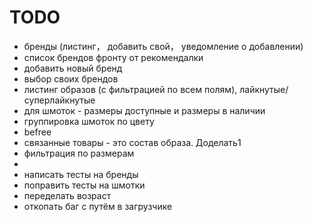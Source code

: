 # TODO
- бренды (листинг， добавить свой， уведомление о добавлении)
- список брендов фронту от рекомендалки
- добавить новый бренд
- выбор своих брендов
- листинг образов (с фильтрацией по всем полям), лайкнутые/суперлайкнутые
- для шмоток - размеры доступные и размеры в наличии
- группировка шмоток по цвету
- befree
- связанные товары - это состав образа. Доделать1
- фильтрация по размерам
- 
- написать тесты на бренды
- поправить тесты на шмотки
- переделать возраст
- откопать баг с путём в загрузчике
